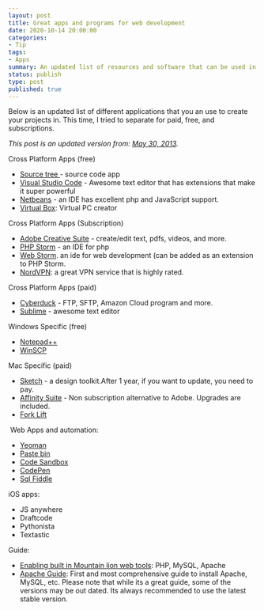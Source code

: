 ```yaml
---
layout: post
title: Great apps and programs for web development
date: 2020-10-14 20:00:00
categories:
- Tip
tags:
- Apps
summary: An updated list of resources and software that can be used in web development.
status: publish
type: post
published: true
---
```

<p>Below is an updated list of different applications that you an use to create your projects in. This time, I tried to separate for paid, free, and subscriptions.</p><!--more-->
<p><i>This post is an updated version from: <a href="https://jenntesolin.com/blog/2013/05/30/great-apps-and-programs-for-web-development/">May 30, 2013</a>.</i></p>
<p>Cross Platform Apps (free)</p>
<ul>
<li><a href="http://www.sourcetreeapp.com/" target="_blank" rel="nofollow">Source tree </a>- source code app</li>
<li><a href="https://code.visualstudio.com/" target="_blank" rel="nofollow">Visual Studio Code</a> - Awesome text editor that has extensions that make it super powerful</li>
<li><a href="https://netbeans.apache.org/" target="_blank" rel="nofollow">Netbeans</a> - an IDE has excellent php and JavaScript support.</li>
<li><a href="https://www.virtualbox.org/" target="_blank" rel="nofollow">Virtual Box</a>: Virtual PC creator</li>
</ul>
<p>Cross Platform Apps (Subscription)</p>
<ul>
    <li><a href="https://www.adobe.com/creativecloud.html" target="_blank" rel="nofollow">Adobe Creative Suite</a> - create/edit text, pdfs, videos, and more.</li>
    <li><a href="https://www.jetbrains.com/phpstorm/" target="_blank" rel="nofollow">PHP Storm</a> - an IDE for php</li>
    <li><a href="https://www.jetbrains.com/webstorm/" target="_blank" rel="nofollow">Web Storm</a>. an ide for web development (can be added as an extension to PHP Storm.</li>
    <li><a href="https://nordvpn.com/" target="_blank" rel="nofollow">NordVPN</a>: a great VPN service that is highly rated.
    </li>
</ul>
<p>Cross Platform Apps (paid)</p>
<ul>
    <li><a href="https://cyberduck.io/" target="_blank" rel="nofollow">Cyberduck</a> - FTP, SFTP, Amazon Cloud program and more.</li>
    <li><a href="http://www.sublimetext.com/" target="_blank" rel="nofollow">Sublime</a> - awesome text editor</li>
</ul>

<p>Windows Specific (free)</p>
<ul>
<li><a href="http://notepad-plus-plus.org/" target="_blank" rel="nofollow">Notepad++</a></li>
<li><a href="http://winscp.net/eng/index.php" target="_blank" rel="nofollow">WinSCP</a></li>
</ul>
<p>Mac Specific (paid)</p>
<ul>
<li><a href="https://www.sketch.com/" target="_blank" rel="nofollow">Sketch</a> - a design toolkit.After 1 year, if you want to update, you need to pay.</li>
<li><a href="https://affinity.serif.com/" target="_blank" rel="nofollow">Affinity Suite</a> - Non subscription alternative to Adobe. Upgrades are included.</li>
<li><a href="http://www.binarynights.com/" target="_blank" rel="nofollow">Fork Lift</a></li>
</ul>
<p> Web Apps and automation:</p>
<ul>
<li><a href="http://yeoman.io/" target="_blank" rel="nofollow">Yeoman</a></li>
<li><a href="http://pastebin.com/" target="_blank" rel="nofollow">Paste bin</a></li>
<li><a href="https://codesandbox.io/" target="_blank" rel="nofollow">Code Sandbox</a></li>
<li><a href="https://codepen.io/" target="_blank" rel="nofollow">CodePen</a></li>
<li><a href="http://sqlfiddle.com/" target="_blank" rel="nofollow">Sql Fiddle</a></li>

</ul>
<p>iOS apps:</p>
<ul>
<li>JS anywhere</li>
<li>Draftcode</li>
<li>Pythonista</li>
<li>Textastic</li>
</ul>
<p>Guide:</p>
<ul>
<li><a href="http://coolestguyplanettech.com/downtown/install-and-configure-apache-mysql-php-and-phpmyadmin-osx-108-mountain-lion" target="_blank" rel="nofollow">Enabling built in Mountain lion web tools</a>: PHP, MySQL, Apache</li>
<li><a href="http://apacheguide.org/" target="_blank" rel="nofollow">Apache Guide</a>: First and most comprehensive guide to install Apache, MySQL, etc. Please note that while its a great guide, some of the versions may be out dated. Its always recommended to use the latest stable version.</li>
</ul>
